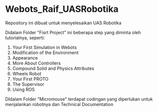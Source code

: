 # Webots_Raif_UASRobotika
Repository ini dibuat untuk menyelesaikan UAS Robotika

Didalam Folder "Fisrt Project" ini beberapa step yang diminta oleh tutorialnya, seperti:
1. Your First Simulation in Webots
2. Modification of the Environment
3. Appearance
4. More About Controllers
5. Compound Solid and Physics Attributes
6. Wheels Robot
7. Your First PROTO
8. The Supervisor
9. Using ROS

DIdalam Folder "Micromouse" terdapat codingan yang diperlukan untuk menjalankan robotnya dan Technical Documentation
